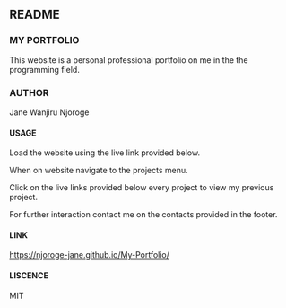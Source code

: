 ## README
### MY PORTFOLIO

This website is a personal professional portfolio on me in the the programming field.

### AUTHOR
Jane Wanjiru Njoroge

#### USAGE
Load the website using the live link provided below.

When on website navigate to the projects menu.

Click on the live links provided below every project to view my previous project.

For further interaction contact me on the contacts provided in the footer.

#### LINK
https://njoroge-jane.github.io/My-Portfolio/

#### LISCENCE
MIT
